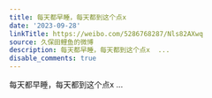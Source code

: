```yaml
---
title: 每天都早睡，每天都到这个点x
date: '2023-09-28'
linkTitle: https://weibo.com/5286768287/Nls82AXwq
source: 久保田鲤鱼的微博
description: 每天都早睡，每天都到这个点x  ...
disable_comments: true
---
```

每天都早睡，每天都到这个点x  ...
